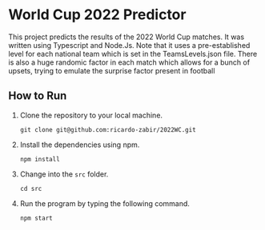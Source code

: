 # World Cup 2022 Predictor

This project predicts the results of the 2022 World Cup matches. It was written using Typescript and Node.Js. Note that it uses a pre-established level
for each national team which is set in the TeamsLevels.json file. There is also a huge randomic factor in each match which allows for a bunch of upsets, trying
to emulate the surprise factor present in football

## How to Run

1. Clone the repository to your local machine.

   ``git clone git@github.com:ricardo-zabir/2022WC.git``

2. Install the dependencies using npm.

   ``npm install``

3. Change into the `src` folder.

   ``cd src``

4. Run the program by typing the following command.

   ``npm start``
